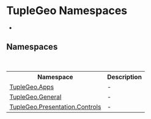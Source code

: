 # TupleGeo Namespaces
 

-


## Namespaces
&nbsp;<table><tr><th>Namespace</th><th>Description</th></tr><tr><td><a href="G_TupleGeo_Apps">TupleGeo.Apps</a></td><td>
-</td></tr><tr><td><a href="G_TupleGeo_General">TupleGeo.General</a></td><td>
-</td></tr><tr><td><a href="N_TupleGeo_Presentation_Controls">TupleGeo.Presentation.Controls</a></td><td>
-</td></tr></table>&nbsp;
